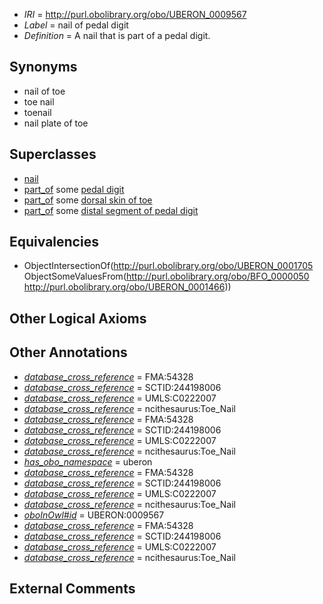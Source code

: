  * *IRI* = http://purl.obolibrary.org/obo/UBERON_0009567
 * *Label* = nail of pedal digit
 * *Definition* = A nail that is part of a pedal digit.

## Synonyms

 * nail of toe
 * toe nail
 * toenail
 * nail plate of toe

## Superclasses

 * [nail](../../UBERON/05/UBERON_0001705.md)
 * [part_of](../../BFO/50/BFO_0000050.md) some [pedal digit](../../UBERON/66/UBERON_0001466.md)
 * [part_of](../../BFO/50/BFO_0000050.md) some [dorsal skin of toe](../../UBERON/77/UBERON_0005277.md)
 * [part_of](../../BFO/50/BFO_0000050.md) some [distal segment of pedal digit](../../UBERON/53/UBERON_0009553.md)

## Equivalencies

 * ObjectIntersectionOf(<http://purl.obolibrary.org/obo/UBERON_0001705> ObjectSomeValuesFrom(<http://purl.obolibrary.org/obo/BFO_0000050> <http://purl.obolibrary.org/obo/UBERON_0001466>))

## Other Logical Axioms


## Other Annotations

 * *[database_cross_reference](../../ef/oboInOwl#hasDbXref.md)* = FMA:54328
 * *[database_cross_reference](../../ef/oboInOwl#hasDbXref.md)* = SCTID:244198006
 * *[database_cross_reference](../../ef/oboInOwl#hasDbXref.md)* = UMLS:C0222007
 * *[database_cross_reference](../../ef/oboInOwl#hasDbXref.md)* = ncithesaurus:Toe_Nail
 * *[database_cross_reference](../../ef/oboInOwl#hasDbXref.md)* = FMA:54328
 * *[database_cross_reference](../../ef/oboInOwl#hasDbXref.md)* = SCTID:244198006
 * *[database_cross_reference](../../ef/oboInOwl#hasDbXref.md)* = UMLS:C0222007
 * *[database_cross_reference](../../ef/oboInOwl#hasDbXref.md)* = ncithesaurus:Toe_Nail
 * *[has_obo_namespace](../../ce/oboInOwl#hasOBONamespace.md)* = uberon
 * *[database_cross_reference](../../ef/oboInOwl#hasDbXref.md)* = FMA:54328
 * *[database_cross_reference](../../ef/oboInOwl#hasDbXref.md)* = SCTID:244198006
 * *[database_cross_reference](../../ef/oboInOwl#hasDbXref.md)* = UMLS:C0222007
 * *[database_cross_reference](../../ef/oboInOwl#hasDbXref.md)* = ncithesaurus:Toe_Nail
 * *[oboInOwl#id](../../id/oboInOwl#id.md)* = UBERON:0009567
 * *[database_cross_reference](../../ef/oboInOwl#hasDbXref.md)* = FMA:54328
 * *[database_cross_reference](../../ef/oboInOwl#hasDbXref.md)* = SCTID:244198006
 * *[database_cross_reference](../../ef/oboInOwl#hasDbXref.md)* = UMLS:C0222007
 * *[database_cross_reference](../../ef/oboInOwl#hasDbXref.md)* = ncithesaurus:Toe_Nail

## External Comments

